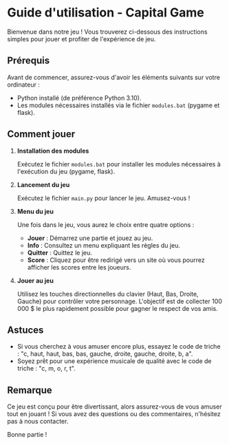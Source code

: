 # Guide d'utilisation - Capital Game

Bienvenue dans notre jeu ! Vous trouverez ci-dessous des instructions simples pour jouer et profiter de l'expérience de jeu.

## Prérequis

Avant de commencer, assurez-vous d'avoir les éléments suivants sur votre ordinateur :
- Python installé (de préférence Python 3.10).
- Les modules nécessaires installés via le fichier `modules.bat` (pygame et flask).

## Comment jouer

1. **Installation des modules**

   Exécutez le fichier `modules.bat` pour installer les modules nécessaires à l'exécution du jeu (pygame, flask).

2. **Lancement du jeu**

   Exécutez le fichier `main.py` pour lancer le jeu. Amusez-vous !

3. **Menu du jeu**

   Une fois dans le jeu, vous aurez le choix entre quatre options :

   - **Jouer** : Démarrez une partie et jouez au jeu.
   - **Info** : Consultez un menu expliquant les règles du jeu.
   - **Quitter** : Quittez le jeu.
   - **Score** : Cliquez pour être redirigé vers un site où vous pourrez afficher les scores entre les joueurs.

4. **Jouer au jeu**

   Utilisez les touches directionnelles du clavier (Haut, Bas, Droite, Gauche) pour contrôler votre personnage. L'objectif est de collecter 100 000 $ le plus rapidement possible pour gagner le respect de vos amis.

## Astuces

- Si vous cherchez à vous amuser encore plus, essayez le code de triche : "c, haut, haut, bas, bas, gauche, droite, gauche, droite, b, a".
- Soyez prêt pour une expérience musicale de qualité avec le code de triche : "c, m, o, r, t".

## Remarque

Ce jeu est conçu pour être divertissant, alors assurez-vous de vous amuser tout en jouant ! Si vous avez des questions ou des commentaires, n'hésitez pas à nous contacter.

Bonne partie !
